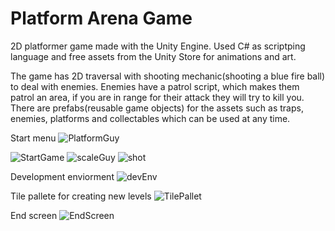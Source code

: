 # Platform Arena Game

2D platformer game made with the Unity Engine. Used C# as scriptping language and free assets from the Unity Store for animations and art.

The game has 2D traversal with shooting mechanic(shooting a blue fire ball) to deal with enemies. Enemies have a patrol script, which makes them patrol an area, if you are in range for their attack they will try to kill you. There are prefabs(reusable game objects) for the assets such as traps, enemies, platforms and collectables which can be used at any time.

Start menu
![PlatformGuy](https://github.com/NikolayShtipkov/Platform-Arena-Game/assets/50198430/f6dfdd8a-d29f-4086-8d05-616dbaaa4628)

![StartGame](https://github.com/NikolayShtipkov/Platform-Arena-Game/assets/50198430/77fb814d-6879-4048-90ce-e86b4be061b7)
![scaleGuy](https://github.com/NikolayShtipkov/Platform-Arena-Game/assets/50198430/a2c34738-612e-4a05-bcae-6ed63f6af9c8)
![shot](https://github.com/NikolayShtipkov/Platform-Arena-Game/assets/50198430/06515e1e-885f-4da8-a2f9-92c4ee0fa79a)

Development enviorment
![devEnv](https://github.com/NikolayShtipkov/Platform-Arena-Game/assets/50198430/474f1e12-71a0-4ca1-85e7-03d9b0627344)

Tile pallete for creating new levels
![TilePallet](https://github.com/NikolayShtipkov/Platform-Arena-Game/assets/50198430/3dd49552-6370-49b0-8ce2-f7f6b5d61c92)

End screen
![EndScreen](https://github.com/NikolayShtipkov/Platform-Arena-Game/assets/50198430/95d8528d-c498-4372-9212-86368955ac3c)
